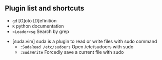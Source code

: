 Plugin list and shortcuts
-------------------------

- `gd` [G]oto [D]efinition
- `K` python documentation
- `<Leader>sg` Search by grep

* [suda.vim] suda is a plugin to read or write files with sudo command
  - `:SudaRead /etc/sudoers` Open /etc/sudoers with sudo
  - `:SudaWrite` Forcedly save a current file with sudo
